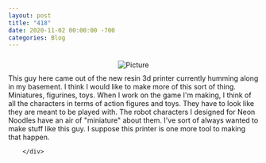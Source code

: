 ```yaml
---
layout: post
title: "418"
date: 2020-11-02 00:00:00 -700
categories: Blog
---
```


<div class="blog-content">
				<div><div class="wsite-image wsite-image-border-none " style="padding-top:10px;padding-bottom:10px;margin-left:0;margin-right:0;text-align:center"> <a> <img src="/uploads/1/1/9/3/11936545/img-20201102-010732-582_orig.jpg" alt="Picture" style="width:auto;max-width:100%"> </a> <div style="display:block;font-size:90%"></div> </div></div>  <div class="paragraph">This guy here came out of the new resin 3d printer currently humming along in my basement. I think I would like to make more of this sort of thing. Miniatures, figurines, toys. When I work on the game I'm making, I think of all the characters in terms of action figures and toys. They have to look like they are meant to be played with. The robot characters I designed for Neon Noodles have an air of "miniature" about them. I've sort of always wanted to make stuff like this guy. I suppose this printer is one more tool to making that happen.</div>

		</div>
        